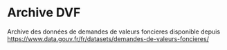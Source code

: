 # Archive DVF

Archive des données de demandes de valeurs foncieres disponible depuis https://www.data.gouv.fr/fr/datasets/demandes-de-valeurs-foncieres/

